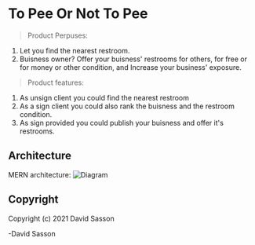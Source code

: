 # To Pee Or Not To Pee

> Product Perpuses:
1. Let you find the nearest restroom.
2. Buisness owner? Offer your buisness' restrooms for others, for free or for money or other condition, and Increase your business' exposure.

>Product features:
1. As unsign client you could find the nearest restroom
2. As a sign client you could also rank the buisness and the restroom condition.
3. As sign provided you could publish your buisness and offer it's restrooms.

## Architecture 

MERN architecture:
![Diagram](https://github.com/[DavidSasson22]/[Final-Project]/blob/[main]/mern.jpg?raw=true)


## Copyright
Copyright (c) 2021 David Sasson

-David Sasson
